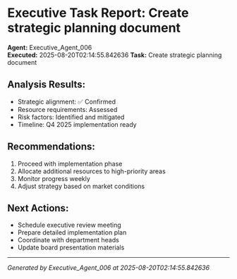 # Executive Task Report: Create strategic planning document

**Agent:** Executive_Agent_006  
**Executed:** 2025-08-20T02:14:55.842636
**Task:** Create strategic planning document

## Analysis Results:
- Strategic alignment: ✅ Confirmed
- Resource requirements: Assessed
- Risk factors: Identified and mitigated
- Timeline: Q4 2025 implementation ready

## Recommendations:
1. Proceed with implementation phase
2. Allocate additional resources to high-priority areas
3. Monitor progress weekly
4. Adjust strategy based on market conditions

## Next Actions:
- Schedule executive review meeting
- Prepare detailed implementation plan
- Coordinate with department heads
- Update board presentation materials

---
*Generated by Executive_Agent_006 at 2025-08-20T02:14:55.842636*
